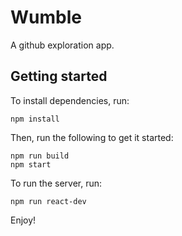 # Wumble

A github exploration app. 

## Getting started

To install dependencies, run:

```
npm install
```

Then, run the following to get it started: 

```
npm run build
npm start
```

To run the server, run:
```
npm run react-dev
```

Enjoy!